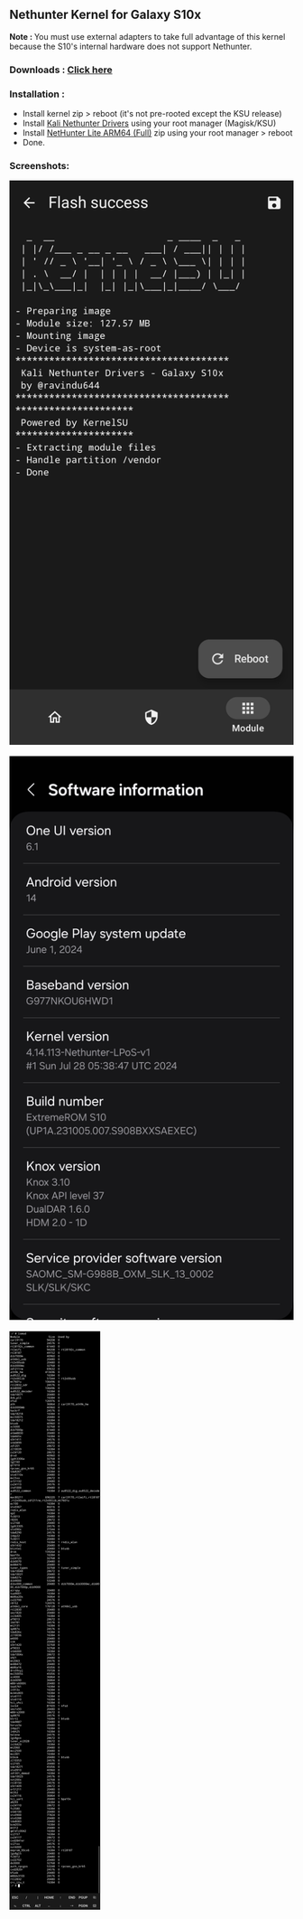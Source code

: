 <h2>Nethunter Kernel for Galaxy S10x</h2>

<b>Note : </b> You must use external adapters to take full advantage of this kernel because the S10's internal hardware does not support Nethunter.

<h3>Downloads : <a href="https://github.com/ravindu644/EternityKernel/releases/tag/nh-v1">Click here</a></h3>
<h3>Installation :</h3>

- Install kernel zip > reboot (it's not pre-rooted except the KSU release)
- Install [Kali Nethunter Drivers](https://github.com/ravindu644/EternityKernel/releases/download/nh-v1/Kali.Nethunter.Additional.Drivers.-.Galaxy.S10x.MAGISK.zip) using your root manager (Magisk/KSU)
- Install [NetHunter Lite ARM64 (Full)](https://www.kali.org/get-kali/#kali-mobile) zip using your root manager > reboot
- Done.

<h3>Screenshots: </h3>
<img src=screenshots/1.jpg><br><br>
<img src=screenshots/2.jpg><br><br>
<img src=screenshots/3.jpg>
